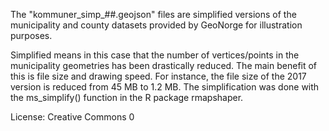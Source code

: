 The "kommuner_simp_##.geojson" files are simplified versions of the municipality and county datasets provided by GeoNorge for illustration purposes.

Simplified means in this case that the number of vertices/points in the municipality geometries has been drastically reduced. 
The main benefit of this is file size and drawing speed. For instance, the file size of the 2017 version is reduced from 45 MB to 1.2 MB.
The simplification was done with the ms_simplify() function in the R package rmapshaper.

License: Creative Commons 0
